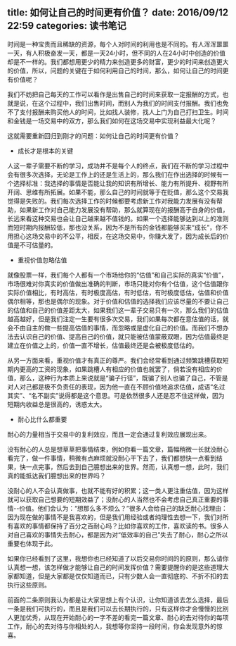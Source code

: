 title: 如何让自己的时间更有价值？
date: 2016/09/12  22:59
categories: 读书笔记
---
  
时间是一种宝贵而且稀缺的资源，每个人对时间的利用也是不同的。有人浑浑噩噩一天，有人积极奋发一天，都是一天24小时，但不同的人在24小时中创造的价值却是不一样的。我们都想用更少的精力来创造更多的财富，更少的时间来创造更大的价值，所以，问题的关键在于如何利用自己的时间，那么，如何让自己的时间更有价值呢？

我们不妨把自己每天的工作可以看作是出售自己的时间来获取一定报酬的方式，也就是说，在这个过程中，我们出售时间，而别人为我们的时间支付报酬。我们也免不了支付报酬来购买他人的时间，比如找人装修，找人上门为自己打扫卫生。时间和金钱是一场交易中的双方，那么我们如何在这场交易中实现利益最大化呢？

这就需要重新回归到刚才的问题：如何让自己的时间更有价值？


- 成长才是根本的关键

人这一辈子需要不断的学习，成功并不是每个人的终点，我们在不断的学习过程中会有很多次选择，无论是工作上的还是生活上的，那么我们在作出选择的时候有一个选择标准：我选择的事情是否能让我的知识有所增长、能力有所提升、视野有所开阔、思维有所拓展。如果不能，那么自己的时间就等于在贬值，那么这个交易我觉得是失败的。我们每次选择工作的时候都要考虑新工作对我能力发展有没有帮助，如果新工作对自己能力发展没有帮助，那么就算现在的报酬高于自身的价值，长远来看这种交易也会让自己越来越不值钱的。如果一个选择能够达到以上的准则而短时期内报酬较低，那也没关系，因为不是所有的金钱都能够买来“成长”，你不用担心这场交易中的不公平，相反，在这场交易中，你赚大发了，因为成长后的价值是不可估量的。

- 重视价值忽略估值

就像股票一样，我们每个人都有一个市场给你的“估值”和自己实际的真实“价值”，市场很难对你真实的价值做出准确的判断，市场只能对你有个估值，这个估值跟你实际价值相比，有时高估，有时极度高估，有时低估，有时极度低估，估值和价值偶尔相等，那也是偶尔的现象。对于价值和估值的选择我们应该尽量的不要让自己的估值和自己的价值差距太大，如果我们这一辈子交易只有一次，那么我们的估值越高越好，但是我们注定一生要有很多次交易，我们如果每次都在意估值的话，就会不由自主的做一些提高估值的事情，而忽略或是虚化自己的价值。而我们不想办法去认识自己的价值、提高自己的价值，就只能被估值蒙蔽双眼，因为估值最终是建立在价值之上的，价值一直不增长，估值最终还是会被极度低估的。

从另一方面来看，重视价值才有真正的尊严。我们会经常看到通过频繁跳槽获取短期内更高的工资的现象，如果跳槽人有相应的价值也就罢了，倘若没有相应的价值，那么，这种行为本质上来说就是“骗子行径”，既骗了别人也骗了自己，不管是对人对己都是极不负责任的表现，因为他一直在不顾价值地追求估值，成语“名过其实”、“名不副实”说得都是这个意思。可是依然很多人还是忍不住这样做，因为短期内收益总是很高的，诱惑太大。

- 耐心比什么都重要

耐心的力量相当于交易中的复利效应，而且一定会通过复利效应展现出来。

没有耐心的人总是想草草把事情结束，例如你看一篇文章，篇幅稍微一长就没耐心看完了，做一件事情，稍微有点麻烦就没耐心干下去了，我们都想快一点看到结果，快一点完事，然后去到自己臆想出来的世界。然而，认真想一想，此时，我们真的能抵达我们臆想出来的世界吗？

没耐心的人不会认真做事，也就不能有好的积累；这一类人更注重估值，因为这样就可以获取自己想要的短期效益了；没耐心的人当然也不会考虑自己真正重要的事情--价值。他们会认为：“想那么多不烦么？”很多人会给自己的缺乏耐心找理由：因为现在做的事情不是我喜欢的，但是我们用经验或者纯理性去想一下，我们对所有喜欢的事情都保持了百分之百耐心吗？比如你喜欢的工作，喜欢读的书。很多人对自己喜欢的事情失去耐心，都是因为对“低效率的自己”失去了耐心，耐心之所以重要也体现于此。

如果你已经看到了这里，我想你也已经知道了以后交易你时间的的原则，那么请你认真想一想，该怎样做才能够让自己的时间发挥价值？需要提醒你的是这些道理大家都知道，但是大家都是仅仅知道而已，只有少数人会一直彻底的、不折不扣的去执行这些原则。

前面的二条原则我认为都是让大家思想上有个认识，让你知道该去怎么选择，最后一条是我们可执行的，而且是我们可以去长期执行的，只有这样你才会慢慢的比别人更加优秀，从现在开始耐心的一字不差的看完一篇文章、耐心的去对待你的每项工作，耐心的去对待与你相处的人，我想等你坚持一段时间，你会发现意外的惊喜。











